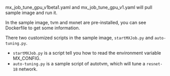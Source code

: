 mx_job_tune_gpu_v1beta1.yaml and mx_job_tune_gpu_v1.yaml will pull sample image and run it.

In the sample image, tvm and mxnet are pre-installed, you can see Dockerfile to get some information.

There two customized scripts in the sample image, `startMXJob.py` and `auto-tuning.py`.
* `startMXJob.py` is a script tell you how to read the environment variable MX_CONFIG.
* `auto-tuning.py` is a sample script of autotvm, which will tune a `resnet-18` network.